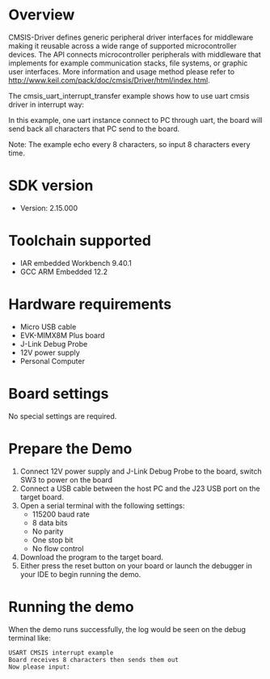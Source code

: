 Overview
========
CMSIS-Driver defines generic peripheral driver interfaces for middleware making it reusable across a wide 
range of supported microcontroller devices. The API connects microcontroller peripherals with middleware 
that implements for example communication stacks, file systems, or graphic user interfaces. 
More information and usage method please refer to http://www.keil.com/pack/doc/cmsis/Driver/html/index.html.

The cmsis_uart_interrupt_transfer example shows how to use uart cmsis driver in interrupt way:

In this example, one uart instance connect to PC through uart, the board will
send back all characters that PC send to the board.

Note: The example echo every 8 characters, so input 8 characters every time.

SDK version
===========
- Version: 2.15.000

Toolchain supported
===================
- IAR embedded Workbench  9.40.1
- GCC ARM Embedded  12.2

Hardware requirements
=====================
- Micro USB cable
- EVK-MIMX8M Plus board
- J-Link Debug Probe
- 12V power supply
- Personal Computer

Board settings
==============
No special settings are required.

Prepare the Demo
================
1.  Connect 12V power supply and J-Link Debug Probe to the board, switch SW3 to power on the board
2.  Connect a USB cable between the host PC and the J23 USB port on the target board.
3.  Open a serial terminal with the following settings:
    - 115200 baud rate
    - 8 data bits
    - No parity
    - One stop bit
    - No flow control
4.  Download the program to the target board.
5.  Either press the reset button on your board or launch the debugger in your IDE to begin running the demo.


Running the demo
================
When the demo runs successfully, the log would be seen on the debug terminal like:

~~~~~~~~~~~~~~~~~~~~~~~~~~~~~~~~~~~~~~~~
USART CMSIS interrupt example
Board receives 8 characters then sends them out
Now please input:
~~~~~~~~~~~~~~~~~~~~~~~~~~~~~~~~~~~~~~~~
